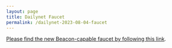 ```yaml
---
layout: page
title: Dailynet Faucet
permalink: /dailynet-2023-08-04-faucet
---
```


[Please find the new Beacon-capable faucet by following this link](https://faucet.dailynet-2023-08-04.teztnets.xyz).
